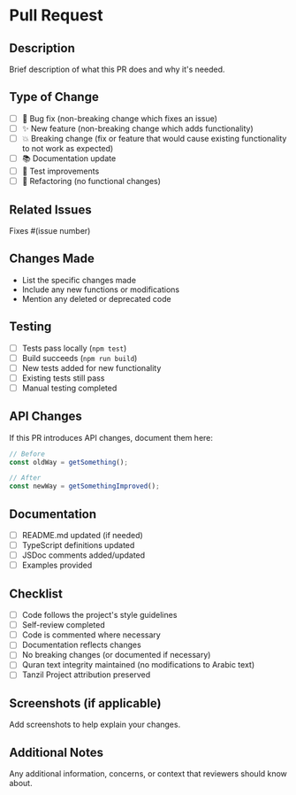 # Pull Request

## Description
Brief description of what this PR does and why it's needed.

## Type of Change
- [ ] 🐛 Bug fix (non-breaking change which fixes an issue)
- [ ] ✨ New feature (non-breaking change which adds functionality)
- [ ] 💥 Breaking change (fix or feature that would cause existing functionality to not work as expected)
- [ ] 📚 Documentation update
- [ ] 🧪 Test improvements
- [ ] 🔧 Refactoring (no functional changes)

## Related Issues
Fixes #(issue number)

## Changes Made
- List the specific changes made
- Include any new functions or modifications
- Mention any deleted or deprecated code

## Testing
- [ ] Tests pass locally (`npm test`)
- [ ] Build succeeds (`npm run build`)
- [ ] New tests added for new functionality
- [ ] Existing tests still pass
- [ ] Manual testing completed

## API Changes
If this PR introduces API changes, document them here:

```javascript
// Before
const oldWay = getSomething();

// After
const newWay = getSomethingImproved();
```

## Documentation
- [ ] README.md updated (if needed)
- [ ] TypeScript definitions updated
- [ ] JSDoc comments added/updated
- [ ] Examples provided

## Checklist
- [ ] Code follows the project's style guidelines
- [ ] Self-review completed
- [ ] Code is commented where necessary
- [ ] Documentation reflects changes
- [ ] No breaking changes (or documented if necessary)
- [ ] Quran text integrity maintained (no modifications to Arabic text)
- [ ] Tanzil Project attribution preserved

## Screenshots (if applicable)
Add screenshots to help explain your changes.

## Additional Notes
Any additional information, concerns, or context that reviewers should know about.